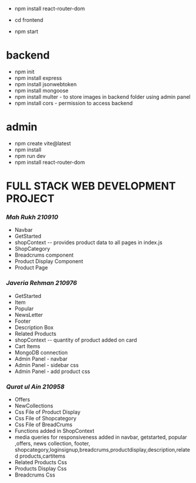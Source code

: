 - npm install react-router-dom

- cd frontend 
- npm start

# backend
- npm init
- npm install express
- npm install jsonwebtoken
- npm install mongoose
- npm install multer - to store images in backend folder using admin panel
- npm install cors - permission to access backend

# admin
- npm create vite@latest
- npm install
- npm run dev
- npm install react-router-dom

# FULL STACK WEB DEVELOPMENT PROJECT

### *Mah Rukh 210910*
- Navbar 
- GetStarted
- shopContext -- provides product data to all pages in index.js
- ShopCategory
- Breadcrums component
- Product Display Component
- Product Page

### *Javeria Rehman 210976*
- GetStarted
- Item
- Popular
- NewsLetter
- Footer
- Description Box
- Related Products
- shopContext -- quantity of product added on card
- Cart Items
- MongoDB connection
- Admin Panel - navbar
- Admin Panel - sidebar css
- Admin Panel - add product css

### *Qurat ul Ain 210958*
- Offers
- NewCollections
- Css File of Product Display
- Css File of Shopcategory
- Css File of BreadCrums
- Functions added in ShopContext
- media queries for responsiveness added in navbar, getstarted, popular ,offers, news collection, footer, shopcategory,loginsignup,breadcrums,productdisplay,description,related products,cartitems
- Related Products Css
- Products Display Css
- Breadcrums Css

